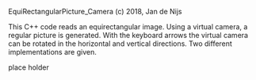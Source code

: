 EquiRectangularPicture_Camera (c) 2018, Jan de Nijs

This C++ code reads an equirectangular image. Using a virtual camera, a regular picture is generated. With the keyboard arrows the virtual camera can be rotated in the horizontal and vertical directions. Two different implementations are given.


place holder
